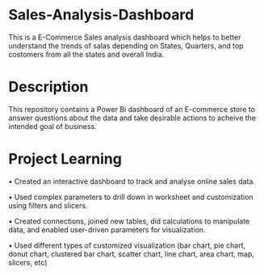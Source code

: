 # Sales-Analysis-Dashboard
This is a E-Commerce Sales analysis dashboard which helps to better understand the trends of salas depending on States, Quarters, and top costomers from all the states and overall India.
# Description
This repository contains a Power Bi dashboard of an E-commerce store to answer questions about the data and take desirable actions to acheive the intended goal of business.
# Project Learning
•	Created an interactive dashboard to track and analyse online sales data.

•	Used complex parameters to drill down in worksheet and customization using filters and slicers.

•	Created connections, joined new tables, did calculations to manipulate data, and enabled user-driven parameters for visualization.

•	Used different types of customized visualization (bar chart, pie chart, donut chart, clustered bar chart, scatter chart, line chart, area chart, map, slicers, etc)
